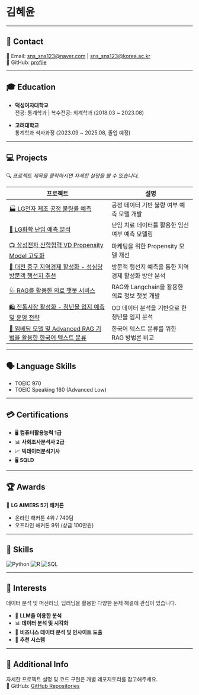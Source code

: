 # 김혜윤

---

## 📧 Contact

📩 Email: sns_sns123@naver.com | sns_sns123@korea.ac.kr  
📍 GitHub: [profile](https://github.com/HyeyoonKim0711)

---

## 🎓 Education

- **덕성여자대학교**  
  전공: 통계학과 | 복수전공: 회계학과 (2018.03 ~ 2023.08)

- **고려대학교**  
  통계학과 석사과정 (2023.09 ~ 2025.08, 졸업 예정)

---

## 💻 Projects  
🔍 *프로젝트 제목을 클릭하시면 자세한 설명을 볼 수 있습니다.*

| 프로젝트 | 설명 |
|----------|------|
| [🏭 LG전자 제조 공정 불량률 예측](https://github.com/HyeyoonKim0711/LG_aimers_5th) | 공정 데이터 기반 불량 여부 예측 모델 개발 |
| [👶 LG화학 난임 예측 분석](https://github.com/HyeyoonKim0711/LG_aimers_6th) | 난임 치료 데이터를 활용한 임신 여부 예측 모델링 |
| [📺 삼성전자 산학협력 VD Propensity Model 고도화](https://github.com/HyeyoonKim0711/HyeyoonKim0711/blob/main/fig/%EC%82%BC%EC%84%B1%EC%A0%84%EC%9E%90.png) | 마케팅을 위한 Propensity 모델 개선 |
| [🍞 대전 중구 지역경제 활성화 - 성심당 방문객 행선지 추천](https://github.com/HyeyoonKim0711/2024-aida-competition) | 방문객 행선지 예측을 통한 지역경제 활성화 방안 분석 |
| [🩺 RAG를 활용한 의료 챗봇 서비스](https://github.com/HyeyoonKim0711/the_empathetic_expert) | RAG와 Langchain을 활용한 의료 정보 챗봇 개발 |
| [🛍️ 전통시장 활성화 - 청년몰 입지 예측 및 운영 전략](https://github.com/HyeyoonKim0711/2024-Bigcontest) | OD 데이터 분석을 기반으로 한 청년몰 입지 분석 |
| [📄 임베딩 모델 및 Advanced RAG 기법을 활용한 한국어 텍스트 분류](https://github.com/HyeyoonKim0711/HyeyoonKim0711/blob/main/fig/%EB%85%BC%EB%AC%B8.pdf) | 한국어 텍스트 분류를 위한 RAG 방법론 비교 |

---

## 🗣️ Language Skills

- TOEIC 970  
- TOEIC Speaking 160 (Advanced Low)

---

## 💳 Certifications

- 🖥 **컴퓨터활용능력 1급**  
- 📊 **사회조사분석사 2급**  
- 📈 **빅데이터분석기사**
- 🖥️ **SQLD**

---

## 🏆 Awards

🏅 **LG AIMERS 5기 해커톤**  
- 온라인 해커톤 4위 / 740팀  
- 오프라인 해커톤 9위 (상금 100만원)

---

## 🔨 Skills  

![Python](https://img.shields.io/badge/-Python-blue?style=for-the-badge&logo=python)
![R](https://img.shields.io/badge/-R-blue?style=for-the-badge&logo=r)
![SQL](https://img.shields.io/badge/-SQL-blue?style=for-the-badge&logo=postgresql)

---

## 🔎 Interests

데이터 분석 및 머신러닝, 딥러닝을 활용한 다양한 문제 해결에 관심이 있습니다.

- 🤖 **LLM을 이용한 분석**  
- 📊 **데이터 분석 및 시각화**  
- 🏢 **비즈니스 데이터 분석 및 인사이트 도출**  
- 🎯 **추천 시스템**

---

## 📌 Additional Info

자세한 프로젝트 설명 및 코드 구현은 개별 레포지토리를 참고해주세요.  
📌 GitHub: [GitHub Repositories](https://github.com/HyeyoonKim0711?tab=repositories)
